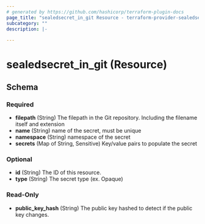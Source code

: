 ```yaml
---
# generated by https://github.com/hashicorp/terraform-plugin-docs
page_title: "sealedsecret_in_git Resource - terraform-provider-sealedsecrets"
subcategory: ""
description: |-
  
---
```


# sealedsecret_in_git (Resource)





<!-- schema generated by tfplugindocs -->
## Schema

### Required

- **filepath** (String) The filepath in the Git repository. Including the filename itself and extension
- **name** (String) name of the secret, must be unique
- **namespace** (String) namespace of the secret
- **secrets** (Map of String, Sensitive) Key/value pairs to populate the secret

### Optional

- **id** (String) The ID of this resource.
- **type** (String) The secret type (ex. Opaque)

### Read-Only

- **public_key_hash** (String) The public key hashed to detect if the public key changes.



